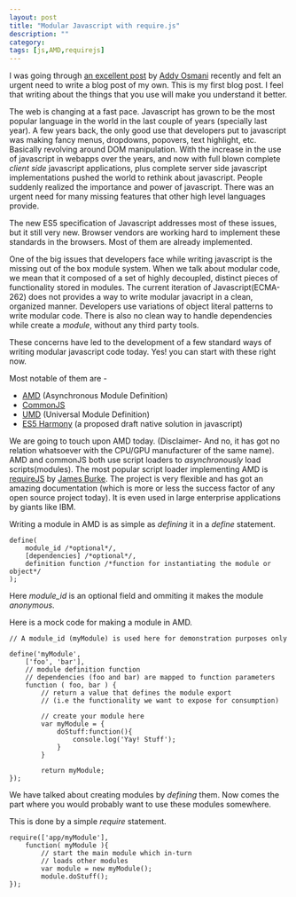 ```yaml
---
layout: post
title: "Modular Javascript with require.js"
description: ""
category: 
tags: [js,AMD,requirejs]
---
```


I was going through [an excellent post](http://addyosmani.com/writing-modular-js/) by [Addy Osmani](http://twitter.com/addyosmani) recently and felt an urgent need to write a blog post of my own. This is my first blog post. I feel that writing about the things that you use will make you understand it better.

The web is changing at a fast pace. Javascript has grown to be the most popular language in the world in the last couple of years (specially last year). A few years back, the only good use that developers put to javascript was making fancy menus, dropdowns, popovers, text highlight, etc. Basically revolving around DOM manipulation. With the increase in the use of javascript in webapps over the years, and now with full blown complete *client side* javascript applications, plus complete server side javascript implementations pushed the world to rethink about javascript. People suddenly realized the importance and power of javascript. There was an urgent need for many missing features that other high level languages provide.

The new ES5 specification of Javascript addresses most of these issues, but it still very new. Browser vendors are working hard to implement these standards in the browsers. Most of them are already implemented.

One of the big issues that developers face while writing javascript is the missing out of the box module system. When we talk about modular code, we mean that it composed of a set of highly decoupled, distinct pieces of functionality stored in modules. The current iteration of Javascript(ECMA-262) does not provides a way to write modular javacript in a clean, organized manner. Developers use variations of object literal patterns to write modular code. There is also no clean way to handle dependencies while create a *module*, without any third party tools.

These concerns have led to the development of a few standard ways of writing modular javascript code today. Yes! you can start with these right now.

Most notable of them are -

* [AMD](https://github.com/amdjs/amdjs-api/wiki/AMD) (Asynchronous Module Definition)
* [CommonJS](http://www.commonjs.org/)
* [UMD](https://github.com/umdjs/umd) (Universal Module Definition)
* [ES5 Harmony](http://wiki.ecmascript.org/doku.php?id=harmony:harmony) (a proposed draft native solution in javascript)

We are going to touch upon AMD today. (Disclaimer- And no, it has got no relation whatsoever with the CPU/GPU manufacturer of the same name). AMD and commonJS both use script loaders to *asynchronously* load scripts(modules). The most popular script loader implementing AMD is [requireJS](http://requirejs.org/docs/whyamd.html) by [James Burke](https://twitter.com/jrburke). The project is very flexible and has got an amazing documentation (which is more or less the success factor of any open source project today). It is even used in large enterprise applications by giants like IBM.

Writing a module in AMD is as simple as *defining* it in a *define* statement.

	define(
	    module_id /*optional*/, 
	    [dependencies] /*optional*/, 
	    definition function /*function for instantiating the module or object*/
	);

Here *module_id* is an optional field and ommiting it makes the module *anonymous*.


Here is a mock code  for making a module in AMD.

	// A module_id (myModule) is used here for demonstration purposes only
	 
	define('myModule', 
	    ['foo', 'bar'], 
	    // module definition function
	    // dependencies (foo and bar) are mapped to function parameters
	    function ( foo, bar ) {
	        // return a value that defines the module export
	        // (i.e the functionality we want to expose for consumption)
	    
	        // create your module here
	        var myModule = {
	            doStuff:function(){
	                console.log('Yay! Stuff');
	            }
	        }
	 
	        return myModule;
	});

We have talked about creating modules by *defining* them. Now comes the part where you would probably want to use these modules somewhere.

This is done by a simple *require* statement.

	require(['app/myModule'], 
	    function( myModule ){
	        // start the main module which in-turn
	        // loads other modules
	        var module = new myModule();
	        module.doStuff();
	});